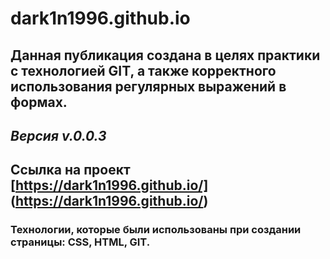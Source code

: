 # dark1n1996.github.io
## Данная публикация создана в целях практики с технологией GIT, а также корректного использования регулярных выражений в формах.
## *Версия v.0.0.3* 
## Ссылка на проект [https://dark1n1996.github.io/] (https://dark1n1996.github.io/)
### Технологии, которые были использованы при создании страницы: CSS, HTML, GIT.


